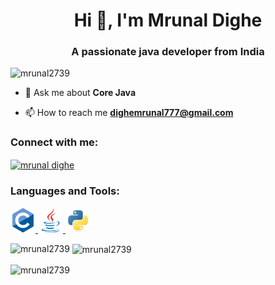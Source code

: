 <h1 align="center">Hi 👋, I'm Mrunal Dighe</h1>
<h3 align="center">A passionate java developer from India</h3>

<p align="left"> <img src="https://komarev.com/ghpvc/?username=mrunal2739&label=Profile%20views&color=0e75b6&style=flat" alt="mrunal2739" /> </p>

- 💬 Ask me about **Core Java**

- 📫 How to reach me **dighemrunal777@gmail.com**

<h3 align="left">Connect with me:</h3>
<p align="left">
<a href="https://linkedin.com/in/mrunal dighe" target="blank"><img align="center" src="https://raw.githubusercontent.com/rahuldkjain/github-profile-readme-generator/master/src/images/icons/Social/linked-in-alt.svg" alt="mrunal dighe" height="30" width="40" /></a>
</p>

<h3 align="left">Languages and Tools:</h3>
<p align="left"> <a href="https://www.cprogramming.com/" target="_blank" rel="noreferrer"> <img src="https://raw.githubusercontent.com/devicons/devicon/master/icons/c/c-original.svg" alt="c" width="40" height="40"/> </a> <a href="https://www.java.com" target="_blank" rel="noreferrer"> <img src="https://raw.githubusercontent.com/devicons/devicon/master/icons/java/java-original.svg" alt="java" width="40" height="40"/> </a> <a href="https://www.python.org" target="_blank" rel="noreferrer"> <img src="https://raw.githubusercontent.com/devicons/devicon/master/icons/python/python-original.svg" alt="python" width="40" height="40"/> </a> </p>

<p><img align="left" src="https://github-readme-stats.vercel.app/api/top-langs?username=mrunal2739&show_icons=true&locale=en&layout=compact" alt="mrunal2739" /></p>

<p>&nbsp;<img align="center" src="https://github-readme-stats.vercel.app/api?username=mrunal2739&show_icons=true&locale=en" alt="mrunal2739" /></p>

<p><img align="center" src="https://github-readme-streak-stats.herokuapp.com/?user=mrunal2739&" alt="mrunal2739" /></p>

